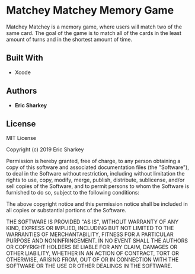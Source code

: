 # Matchey Matchey Memory Game

Matchey Matchey is a memory game, where users will match two of the same card. The goal of the game is to match all of the cards in the least amount of turns and in the shortest amount of time.

## Built With

* Xcode

## Authors

* **Eric Sharkey**

## License

MIT License

Copyright (c) 2019 Eric Sharkey

Permission is hereby granted, free of charge, to any person obtaining a copy of this software and associated documentation files (the "Software"), to deal in the Software without restriction, including without limitation the rights to use, copy, modify, merge, publish, distribute, sublicense, and/or sell copies of the Software, and to permit persons to whom the Software is furnished to do so, subject to the following conditions:

The above copyright notice and this permission notice shall be included in all copies or substantial portions of the Software.

THE SOFTWARE IS PROVIDED "AS IS", WITHOUT WARRANTY OF ANY KIND, EXPRESS OR IMPLIED, INCLUDING BUT NOT LIMITED TO THE WARRANTIES OF MERCHANTABILITY, FITNESS FOR A PARTICULAR PURPOSE AND NONINFRINGEMENT. IN NO EVENT SHALL THE AUTHORS OR COPYRIGHT HOLDERS BE LIABLE FOR ANY CLAIM, DAMAGES OR OTHER LIABILITY, WHETHER IN AN ACTION OF CONTRACT, TORT OR OTHERWISE, ARISING FROM, OUT OF OR IN CONNECTION WITH THE SOFTWARE OR THE USE OR OTHER DEALINGS IN THE SOFTWARE.
